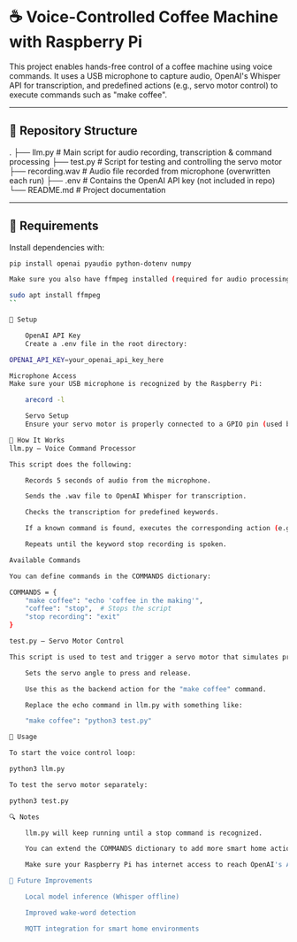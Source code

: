 # ☕ Voice-Controlled Coffee Machine with Raspberry Pi

This project enables hands-free control of a coffee machine using voice commands. It uses a USB microphone to capture audio, OpenAI's Whisper API for transcription, and predefined actions (e.g., servo motor control) to execute commands such as "make coffee".

---

## 📁 Repository Structure

.
├── llm.py # Main script for audio recording, transcription & command processing
├── test.py # Script for testing and controlling the servo motor
├── recording.wav # Audio file recorded from microphone (overwritten each run)
├── .env # Contains the OpenAI API key (not included in repo)
└── README.md # Project documentation


---

## 🔧 Requirements

Install dependencies with:

```bash
pip install openai pyaudio python-dotenv numpy

Make sure you also have ffmpeg installed (required for audio processing by Whisper):

sudo apt install ffmpeg
``

🔑 Setup

    OpenAI API Key
    Create a .env file in the root directory:

OPENAI_API_KEY=your_openai_api_key_here

Microphone Access
Make sure your USB microphone is recognized by the Raspberry Pi:

    arecord -l

    Servo Setup
    Ensure your servo motor is properly connected to a GPIO pin (used by test.py).

🧠 How It Works
llm.py — Voice Command Processor

This script does the following:

    Records 5 seconds of audio from the microphone.

    Sends the .wav file to OpenAI Whisper for transcription.

    Checks the transcription for predefined keywords.

    If a known command is found, executes the corresponding action (e.g. terminal command or script).

    Repeats until the keyword stop recording is spoken.

Available Commands

You can define commands in the COMMANDS dictionary:

COMMANDS = {
    "make coffee": "echo 'coffee in the making'",
    "coffee": "stop",  # Stops the script
    "stop recording": "exit"
}

test.py — Servo Motor Control

This script is used to test and trigger a servo motor that simulates pressing the button on a coffee machine. Example features:

    Sets the servo angle to press and release.

    Use this as the backend action for the "make coffee" command.

    Replace the echo command in llm.py with something like:

    "make coffee": "python3 test.py"

🚀 Usage

To start the voice control loop:

python3 llm.py

To test the servo motor separately:

python3 test.py

🔍 Notes

    llm.py will keep running until a stop command is recognized.

    You can extend the COMMANDS dictionary to add more smart home actions.

    Make sure your Raspberry Pi has internet access to reach OpenAI's API.

🧩 Future Improvements

    Local model inference (Whisper offline)

    Improved wake-word detection

    MQTT integration for smart home environments
